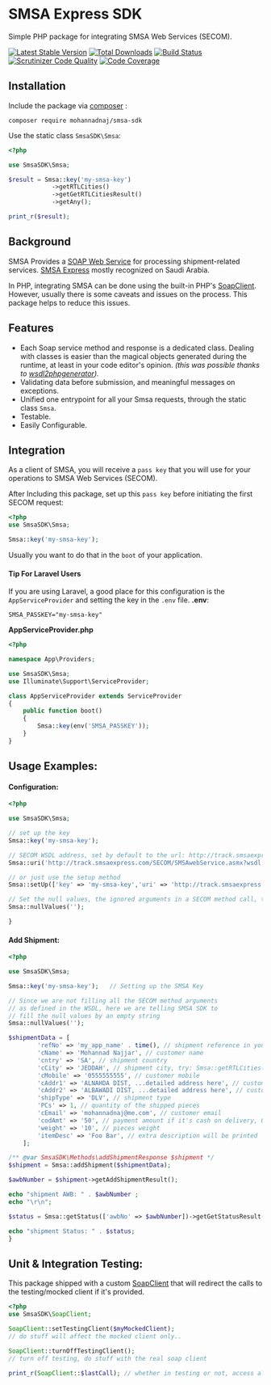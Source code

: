 # SMSA Express SDK

Simple PHP package for integrating SMSA Web Services (SECOM).

[![Latest Stable Version](https://img.shields.io/packagist/v/mohannadnaj/smsa-sdk.svg?style=flat-square)](https://packagist.org/packages/mohannadnaj/smsa-sdk)
[![Total Downloads](https://poser.pugx.org/mohannadnaj/smsa-sdk/downloads)](https://packagist.org/packages/mohannadnaj/smsa-sdk)
[![Build Status](https://travis-ci.org/MohannadNaj/smsa-sdk.svg?branch=master)](https://travis-ci.org/MohannadNaj/smsa-sdk)
[![Scrutinizer Code Quality](https://scrutinizer-ci.com/g/MohannadNaj/smsa-sdk/badges/quality-score.png?b=master)](https://scrutinizer-ci.com/g/MohannadNaj/smsa-sdk/?branch=master)
[![Code Coverage](https://scrutinizer-ci.com/g/MohannadNaj/smsa-sdk/badges/coverage.png?b=master)](https://scrutinizer-ci.com/g/MohannadNaj/smsa-sdk/?branch=master)

## Installation
Include the package via [composer](https://getcomposer.org/) :
``` shell
composer require mohannadnaj/smsa-sdk
```
Use the static class `SmsaSDK\Smsa`:
``` php
<?php

use SmsaSDK\Smsa;

$result = Smsa::key('my-smsa-key')
            ->getRTLCities()
            ->getGetRTLCitiesResult()
            ->getAny();

print_r($result);

```

## Background
SMSA Provides a [SOAP Web Service](http://track.smsaexpress.com/SECOM/SMSAwebService.asmx) for processing shipment-related services. [SMSA Express](http://www.smsaexpress.com/aboutsmsa.html) mostly recognized on Saudi Arabia.

In PHP, integrating SMSA can be done using the built-in PHP's [SoapClient](https://secure.php.net/manual/en/class.soapclient.php). However, usually there is some caveats and issues on the process. This package helps to reduce this issues.

## Features

- Each Soap service method and response is a dedicated class. Dealing with classes is easier than the magical objects generated during the runtime, at least in your code editor's opinion. *(this was possible thanks to [wsdl2phpgenerator](https://github.com/wsdl2phpgenerator/wsdl2phpgenerator)).*
- Validating data before submission, and meaningful messages on exceptions.
- Unified one entrypoint for all your Smsa requests, through the static class `Smsa`.
- Testable.
- Easily Configurable.
  
## Integration

As a client of SMSA, you will receive a `pass key` that you will use for your operations to SMSA Web Services (SECOM).

After Including this package, set up this `pass key` before initiating the first SECOM request:
```php
<?php
use SmsaSDK\Smsa;

Smsa::key('my-smsa-key');

```

Usually you want to do that in the `boot` of your application.

#### Tip For Laravel Users

If you are using Laravel, a good place for this configuration is the `AppServiceProvider` and setting the key in the `.env` file.
**.env**:
```
SMSA_PASSKEY="my-smsa-key"
```

**AppServiceProvider.php**
```php
<?php

namespace App\Providers;

use SmsaSDK\Smsa;
use Illuminate\Support\ServiceProvider;

class AppServiceProvider extends ServiceProvider
{
    public function boot()
    {
        Smsa::key(env('SMSA_PASSKEY'));
    }
}
```

## Usage Examples:

#### Configuration:

```php
<?php

use SmsaSDK\Smsa;

// set up the key
Smsa::key('my-smsa-key');

// SECOM WSDL address, set by default to the url: http://track.smsaexpress.com/SECOM/SMSAwebService.asmx?wsdl
Smsa::uri('http://track.smsaexpress.com/SECOM/SMSAwebService.asmx?wsdl');

// or just use the setup method
Smsa::setUp(['key' => 'my-smsa-key','uri' => 'http://track.smsaexpress.com/SECOM/SMSAwebService.asmx?wsdl']);

// Set the null values, the ignored arguments in a SECOM method call, to an empty string
Smsa::nullValues('');

}
```
#### Add Shipment:

```php
<?php

use SmsaSDK\Smsa;

Smsa::key('my-smsa-key');   // Setting up the SMSA Key

// Since we are not filling all the SECOM method arguments
// as defined in the WSDL, here we are telling SMSA SDK to
// fill the null values by an empty string
Smsa::nullValues(''); 

$shipmentData = [
        'refNo' => 'my_app_name' . time(), // shipment reference in your application
        'cName' => 'Mohannad Najjar', // customer name
        'cntry' => 'SA', // shipment country
        'cCity' => 'JEDDAH', // shipment city, try: Smsa::getRTLCities() to get the supported cities
        'cMobile' => '0555555555', // customer mobile
        'cAddr1' => 'ALNAHDA DIST, ...detailed address here', // customer address
        'cAddr2' => 'ALBAWADI DIST, ...detailed address here', // customer address 2
        'shipType' => 'DLV', // shipment type
        'PCs' => 1, // quantity of the shipped pieces
        'cEmail' => 'mohannadnaj@me.com', // customer email
        'codAmt' => '50', // payment amount if it's cash on delivery, 0 if not cash on delivery
        'weight' => '10', // pieces weight
        'itemDesc' => 'Foo Bar', // extra description will be printed
    ];

/** @var SmsaSDK\Methods\addShipmentResponse $shipment */
$shipment = Smsa::addShipment($shipmentData);

$awbNumber = $shipment->getAddShipmentResult();

echo "shipment AWB: " . $awbNumber ;
echo "\r\n";

$status = Smsa::getStatus(['awbNo' => $awbNumber])->getGetStatusResult();

echo "shipment Status: " . $status;
}
```

## Unit & Integration Testing:

This package shipped with a custom [SoapClient](src/SoapClient.php) that will redirect the calls to the testing/mocked client if it's provided.

```php
<?php
use SmsaSDK\SoapClient;

SoapClient::setTestingClient($myMockedClient);
// do stuff will affect the mocked client only..

SoapClient::turnOffTestingClient();
// turn off testing, do stuff with the real soap client

print_r(SoapClient::$lastCall); // whether in testing or not, access all the arguments passed to the SoapClient

```
